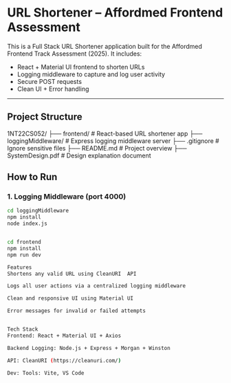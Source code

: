 # URL Shortener – Affordmed Frontend Assessment

This is a Full Stack URL Shortener application built for the Affordmed Frontend Track Assessment (2025). It includes:

-  React + Material UI frontend to shorten URLs
- Logging middleware to capture and log user activity
-  Secure POST requests
-  Clean UI + Error handling

---

##  Project Structure

1NT22CS052/
├── frontend/ # React-based URL shortener app
├── loggingMiddleware/ # Express logging middleware server
├── .gitignore # Ignore sensitive files
├── README.md # Project overview
├── SystemDesign.pdf # Design explanation document

## How to Run

### 1. Logging Middleware (port 4000)
```bash
cd loggingMiddleware
npm install
node index.js


cd frontend
npm install
npm run dev

Features
Shortens any valid URL using CleanURI  API

Logs all user actions via a centralized logging middleware

Clean and responsive UI using Material UI

Error messages for invalid or failed attempts


Tech Stack
Frontend: React + Material UI + Axios

Backend Logging: Node.js + Express + Morgan + Winston

API: CleanURI (https://cleanuri.com/)

Dev: Tools: Vite, VS Code